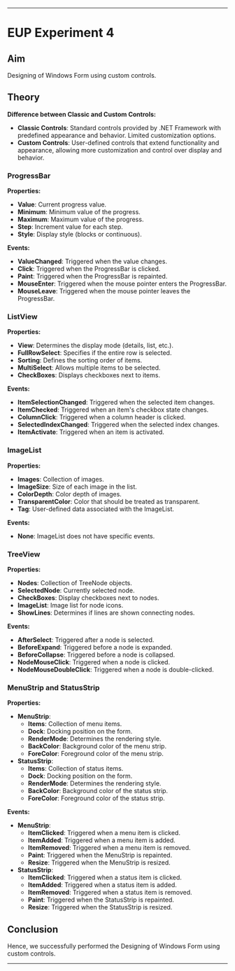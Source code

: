 
---

# EUP Experiment 4

## Aim
Designing of Windows Form using custom controls.

## Theory

**Difference between Classic and Custom Controls:**
- **Classic Controls**: Standard controls provided by .NET Framework with predefined appearance and behavior. Limited customization options.
- **Custom Controls**: User-defined controls that extend functionality and appearance, allowing more customization and control over display and behavior.

### **ProgressBar**

**Properties:**
- **Value**: Current progress value.
- **Minimum**: Minimum value of the progress.
- **Maximum**: Maximum value of the progress.
- **Step**: Increment value for each step.
- **Style**: Display style (blocks or continuous).

**Events:**
- **ValueChanged**: Triggered when the value changes.
- **Click**: Triggered when the ProgressBar is clicked.
- **Paint**: Triggered when the ProgressBar is repainted.
- **MouseEnter**: Triggered when the mouse pointer enters the ProgressBar.
- **MouseLeave**: Triggered when the mouse pointer leaves the ProgressBar.

### **ListView**

**Properties:**
- **View**: Determines the display mode (details, list, etc.).
- **FullRowSelect**: Specifies if the entire row is selected.
- **Sorting**: Defines the sorting order of items.
- **MultiSelect**: Allows multiple items to be selected.
- **CheckBoxes**: Displays checkboxes next to items.

**Events:**
- **ItemSelectionChanged**: Triggered when the selected item changes.
- **ItemChecked**: Triggered when an item's checkbox state changes.
- **ColumnClick**: Triggered when a column header is clicked.
- **SelectedIndexChanged**: Triggered when the selected index changes.
- **ItemActivate**: Triggered when an item is activated.

### **ImageList**

**Properties:**
- **Images**: Collection of images.
- **ImageSize**: Size of each image in the list.
- **ColorDepth**: Color depth of images.
- **TransparentColor**: Color that should be treated as transparent.
- **Tag**: User-defined data associated with the ImageList.

**Events:**
- **None**: ImageList does not have specific events.

### **TreeView**

**Properties:**
- **Nodes**: Collection of TreeNode objects.
- **SelectedNode**: Currently selected node.
- **CheckBoxes**: Display checkboxes next to nodes.
- **ImageList**: Image list for node icons.
- **ShowLines**: Determines if lines are shown connecting nodes.

**Events:**
- **AfterSelect**: Triggered after a node is selected.
- **BeforeExpand**: Triggered before a node is expanded.
- **BeforeCollapse**: Triggered before a node is collapsed.
- **NodeMouseClick**: Triggered when a node is clicked.
- **NodeMouseDoubleClick**: Triggered when a node is double-clicked.

### **MenuStrip and StatusStrip**

**Properties:**
- **MenuStrip**:
  - **Items**: Collection of menu items.
  - **Dock**: Docking position on the form.
  - **RenderMode**: Determines the rendering style.
  - **BackColor**: Background color of the menu strip.
  - **ForeColor**: Foreground color of the menu strip.
- **StatusStrip**:
  - **Items**: Collection of status items.
  - **Dock**: Docking position on the form.
  - **RenderMode**: Determines the rendering style.
  - **BackColor**: Background color of the status strip.
  - **ForeColor**: Foreground color of the status strip.

**Events:**
- **MenuStrip**:
  - **ItemClicked**: Triggered when a menu item is clicked.
  - **ItemAdded**: Triggered when a menu item is added.
  - **ItemRemoved**: Triggered when a menu item is removed.
  - **Paint**: Triggered when the MenuStrip is repainted.
  - **Resize**: Triggered when the MenuStrip is resized.
- **StatusStrip**:
  - **ItemClicked**: Triggered when a status item is clicked.
  - **ItemAdded**: Triggered when a status item is added.
  - **ItemRemoved**: Triggered when a status item is removed.
  - **Paint**: Triggered when the StatusStrip is repainted.
  - **Resize**: Triggered when the StatusStrip is resized.

## Conclusion
Hence, we successfully performed the Designing of Windows Form using custom controls.

--- 

